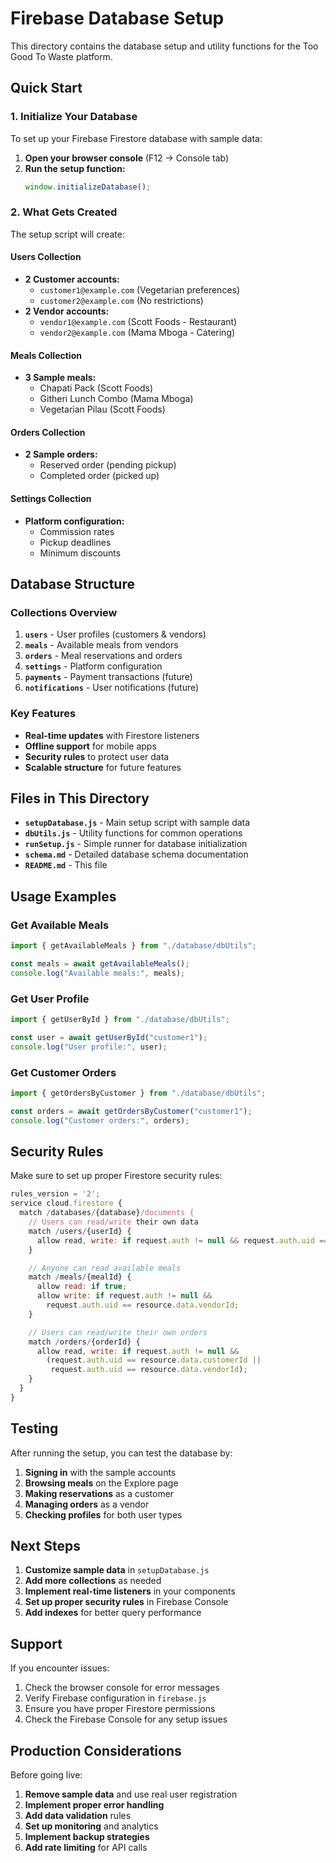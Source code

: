 # Firebase Database Setup

This directory contains the database setup and utility functions for the Too Good To Waste platform.

## Quick Start

### 1. Initialize Your Database

To set up your Firebase Firestore database with sample data:

1. **Open your browser console** (F12 → Console tab)
2. **Run the setup function:**
   ```javascript
   window.initializeDatabase();
   ```

### 2. What Gets Created

The setup script will create:

#### Users Collection

- **2 Customer accounts:**
  - `customer1@example.com` (Vegetarian preferences)
  - `customer2@example.com` (No restrictions)
- **2 Vendor accounts:**
  - `vendor1@example.com` (Scott Foods - Restaurant)
  - `vendor2@example.com` (Mama Mboga - Catering)

#### Meals Collection

- **3 Sample meals:**
  - Chapati Pack (Scott Foods)
  - Githeri Lunch Combo (Mama Mboga)
  - Vegetarian Pilau (Scott Foods)

#### Orders Collection

- **2 Sample orders:**
  - Reserved order (pending pickup)
  - Completed order (picked up)

#### Settings Collection

- **Platform configuration:**
  - Commission rates
  - Pickup deadlines
  - Minimum discounts

## Database Structure

### Collections Overview

1. **`users`** - User profiles (customers & vendors)
2. **`meals`** - Available meals from vendors
3. **`orders`** - Meal reservations and orders
4. **`settings`** - Platform configuration
5. **`payments`** - Payment transactions (future)
6. **`notifications`** - User notifications (future)

### Key Features

- **Real-time updates** with Firestore listeners
- **Offline support** for mobile apps
- **Security rules** to protect user data
- **Scalable structure** for future features

## Files in This Directory

- **`setupDatabase.js`** - Main setup script with sample data
- **`dbUtils.js`** - Utility functions for common operations
- **`runSetup.js`** - Simple runner for database initialization
- **`schema.md`** - Detailed database schema documentation
- **`README.md`** - This file

## Usage Examples

### Get Available Meals

```javascript
import { getAvailableMeals } from "./database/dbUtils";

const meals = await getAvailableMeals();
console.log("Available meals:", meals);
```

### Get User Profile

```javascript
import { getUserById } from "./database/dbUtils";

const user = await getUserById("customer1");
console.log("User profile:", user);
```

### Get Customer Orders

```javascript
import { getOrdersByCustomer } from "./database/dbUtils";

const orders = await getOrdersByCustomer("customer1");
console.log("Customer orders:", orders);
```

## Security Rules

Make sure to set up proper Firestore security rules:

```javascript
rules_version = '2';
service cloud.firestore {
  match /databases/{database}/documents {
    // Users can read/write their own data
    match /users/{userId} {
      allow read, write: if request.auth != null && request.auth.uid == userId;
    }

    // Anyone can read available meals
    match /meals/{mealId} {
      allow read: if true;
      allow write: if request.auth != null &&
        request.auth.uid == resource.data.vendorId;
    }

    // Users can read/write their own orders
    match /orders/{orderId} {
      allow read, write: if request.auth != null &&
        (request.auth.uid == resource.data.customerId ||
         request.auth.uid == resource.data.vendorId);
    }
  }
}
```

## Testing

After running the setup, you can test the database by:

1. **Signing in** with the sample accounts
2. **Browsing meals** on the Explore page
3. **Making reservations** as a customer
4. **Managing orders** as a vendor
5. **Checking profiles** for both user types

## Next Steps

1. **Customize sample data** in `setupDatabase.js`
2. **Add more collections** as needed
3. **Implement real-time listeners** in your components
4. **Set up proper security rules** in Firebase Console
5. **Add indexes** for better query performance

## Support

If you encounter issues:

1. Check the browser console for error messages
2. Verify Firebase configuration in `firebase.js`
3. Ensure you have proper Firestore permissions
4. Check the Firebase Console for any setup issues

## Production Considerations

Before going live:

1. **Remove sample data** and use real user registration
2. **Implement proper error handling**
3. **Add data validation** rules
4. **Set up monitoring** and analytics
5. **Implement backup strategies**
6. **Add rate limiting** for API calls
